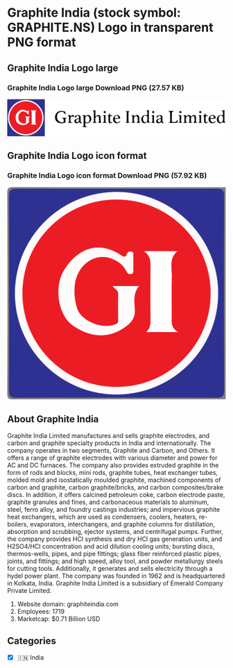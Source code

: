 # Graphite India (stock symbol: GRAPHITE.NS) Logo in transparent PNG format

## Graphite India Logo large

### Graphite India Logo large Download PNG (27.57 KB)

![Graphite India Logo large Download PNG (27.57 KB)](/img/orig/GRAPHITE.NS_BIG-cd98f2bd.png)

## Graphite India Logo icon format

### Graphite India Logo icon format Download PNG (57.92 KB)

![Graphite India Logo icon format Download PNG (57.92 KB)](/img/orig/GRAPHITE.NS-97123801.png)

## About Graphite India

Graphite India Limited manufactures and sells graphite electrodes, and carbon and graphite specialty products in India and internationally. The company operates in two segments, Graphite and Carbon, and Others. It offers a range of graphite electrodes with various diameter and power for AC and DC furnaces. The company also provides extruded graphite in the form of rods and blocks, mini rods, graphite tubes, heat exchanger tubes, molded mold and isostatically moulded graphite, machined components of carbon and graphite, carbon graphite/bricks, and carbon composites/brake discs. In addition, it offers calcined petroleum coke, carbon electrode paste, graphite granules and fines, and carbonaceous materials to aluminum, steel, ferro alloy, and foundry castings industries; and impervious graphite heat exchangers, which are used as condensers, coolers, heaters, re-boilers, evaporators, interchangers, and graphite columns for distillation, absorption and scrubbing, ejector systems, and centrifugal pumps. Further, the company provides HCl synthesis and dry HCl gas generation units, and H2SO4/HCl concentration and acid dilution cooling units; bursting discs, thermos-wells, pipes, and pipe fittings; glass fiber reinforced plastic pipes, joints, and fittings; and high speed, alloy tool, and powder metallurgy steels for cutting tools. Additionally, it generates and sells electricity through a hydel power plant. The company was founded in 1962 and is headquartered in Kolkata, India. Graphite India Limited is a subsidiary of Emerald Company Private Limited.

1. Website domain: graphiteindia.com
2. Employees: 1719
3. Marketcap: $0.71 Billion USD


## Categories
- [x] 🇮🇳 India
